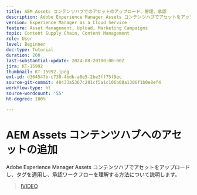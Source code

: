 ```yaml
---
title: AEM Assets コンテンツハブでのアセットのアップロード、管理、承認
description: Adobe Experience Manager Assets コンテンツハブでアセットをアップロードし、タグを適用し、承認ワークフローを理解する方法について説明します。
version: Experience Manager as a Cloud Service
feature: Asset Management, Upload, Marketing Campaigns
topic: Content Supply Chain, Content Management
role: User
level: Beginner
doc-type: Tutorial
duration: 260
last-substantial-update: 2024-08-20T00:00:00Z
jira: KT-15992
thumbnail: KT-15992.jpeg
exl-id: d364547b-c738-4bdb-a8e5-2be3ff75f9ec
source-git-commit: 48433a5367c281cf5a1c106b08a1306f1b0e8ef4
workflow-type: ht
source-wordcount: '55'
ht-degree: 100%

---
```


# AEM Assets コンテンツハブへのアセットの追加

Adobe Experience Manager Assets コンテンツハブでアセットをアップロードし、タグを適用し、承認ワークフローを理解する方法について説明します。

>[!VIDEO](https://video.tv.adobe.com/v/3450283/?learn=on&captions=jpn)
